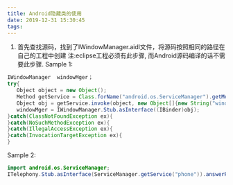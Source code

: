 ```yaml
---
title: Android隐藏类的使用
date: 2019-12-31 15:30:45
tags:
---
```

1. 首先查找源码，找到了IWindowManager.aidl文件，将源码按照相同的路径在自己的工程中创建
注:eclipse工程必须有此步骤, 而Android源码编译的话不需要此步骤.
Sample 1:

``` Java
IWindowManager  windowMger；
try{
   Object object = new Object();
   Method getService = Class.forName("android.os.ServiceManager").getMethod("getService", String.class);
   Object obj = getService.invoke(object, new Object[]{new String("window")});
   windowMger = IWindowManager.Stub.asInterface((IBinder)obj);
}catch(ClassNotFoundException ex){
}catch(NoSuchMethodException ex){
}catch(IllegalAccessException ex){
}catch(InvocationTargetException ex){
}
```

Sample 2:

``` Java
import android.os.ServiceManager;
ITelephony.Stub.asInterface(ServiceManager.getService("phone")).answerRingingCall();
```
